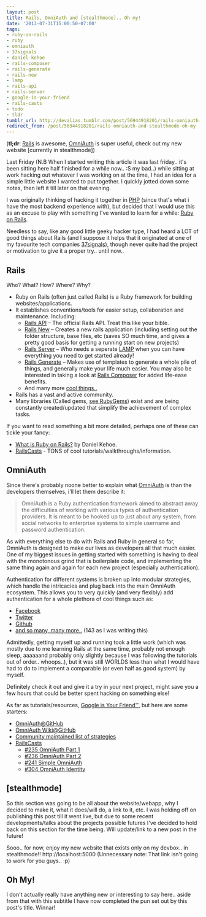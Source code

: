 ```yaml
---
layout: post
title: Rails, OmniAuth and [stealthmode].. Oh my!
date: '2013-07-31T15:00:50-07:00'
tags:
- ruby-on-rails
- ruby
- omniauth
- 37signals
- daniel-kehoe
- rails-composer
- rails-generate
- rails-new
- lamp
- rails-api
- rails-server
- google-is-your-friend
- rails-casts
- todo
- tldr
tumblr_url: http://devalias.tumblr.com/post/56944918201/rails-omniauth-and-stealthmode-oh-my
redirect_from: /post/56944918201/rails-omniauth-and-stealthmode-oh-my
---
```

(**tl;dr**: [Rails](http://rubyonrails.org/) is awesome, [OmniAuth](https://github.com/intridea/omniauth) is super useful, check out my new website [currently in stealthmode])

Last Friday (N.B When I started writing this article it was last friday.. it's been sitting here half finished for a while now.. :S my bad..) while sitting at work hacking out whatever I was working on at the time, I had an idea for a simple little website I wanted to put together. I quickly jotted down some notes, then left it till later on that evening.

I was originally thinking of hacking it together in [PHP](https://secure.php.net/) (since that's what i have the most backend experience with), but decided that I would use this as an excuse to play with something I've wanted to learn for a while: [Ruby on Rails](http://rubyonrails.org/).

Needless to say, like any good little geeky hacker type, I had heard a LOT of good things about Rails (and I suppose it helps that it originated at one of my favourite tech companies [37signals](http://37signals.com/opensource)), though never quite had the project or motivation to give it a proper try.. until now..

## Rails

Who? What? How? Where? Why?

* Ruby on Rails (often just called Rails) is a Ruby framework for building websites/applications.
* It establishes conventions/tools for easier setup, collaboration and maintenance. Including:
  * [Rails API](http://api.rubyonrails.org/) – The official Rails API. Treat this like your bible.
  * [Rails New](http://guides.rubyonrails.org/command_line.html#rails-new) – Creates a new rails application (including setting out the folder structure, base files, etc (saves SO much time, and gives a pretty good basis for getting a running start on new projects)
  * [Rails Server](http://guides.rubyonrails.org/command_line.html#rails-server) – Who needs a seperate [LAMP](https://en.wikipedia.org/wiki/LAMP_(software_bundle)) when you can have everything you need to get started already!
  * [Rails Generate](http://guides.rubyonrails.org/command_line.html#rails-generate) – Makes use of templates to generate a whole pile of things, and generally make your life much easier. You may also be interested in taking a look at [Rails Composer](https://github.com/RailsApps/rails-composer) for added life-ease benefits.
  * And many more [cool things..](http://guides.rubyonrails.org/command_line.html)
* Rails has a vast and active community.
* Many libraries (Called gems, [see RubyGems](https://rubygems.org/)) exist and are being constantly created/updated that simplify the achievement of complex tasks.

If you want to read something a bit more detailed, perhaps one of these can tickle your fancy:

* [What is Ruby on Rails?](https://railsapps.github.io/what-is-ruby-rails.html) by Daniel Kehoe.
* [RailsCasts](http://railscasts.com/) - TONS of cool tutorials/walkthroughs/information. 

## OmniAuth

Since there's probably noone better to explain what [OmniAuth](https://github.com/intridea/omniauth) is than the developers themselves, i'll let them describe it:

> OmniAuth is a Ruby authentication framework aimed to abstract away the difficulties of working with various types of authentication providers. It is meant to be hooked up to just about any system, from social networks to enterprise systems to simple username and password authentication.

As with everything else to do with Rails and Ruby in general so far, OmniAuth is designed to make our lives as developers all that much easier. One of my biggest issues in getting started with something is having to deal with the monotonous grind that is boilerplate code, and implementing the same thing again and again for each new project (especially authentication).

Authentication for different systems is broken up into modular strategies, which handle the intricacies and plug back into the main OmniAuth ecosystem. This allows you to very quickly (and very flexibly) add authentication for a whole plethora of cool things such as:

* [Facebook](https://github.com/mkdynamic/omniauth-facebook)
* [Twitter](https://github.com/arunagw/omniauth-twitter)
* [Github](https://github.com/intridea/omniauth-github)
* [and so many, many more..](https://github.com/intridea/omniauth/wiki/List-of-Strategies) (143 as I was writing this)

Admittedly, getting myself up and running took a little work (which was mostly due to me learning Rails at the same time, probably not enough sleep, aaaaaand probably only slightly because I was following the tutorials out of order.. whoops..), but it was still WORLDS less than what I would have had to do to implement a comparable (or even half as good system) by myself.

Definitely check it out and give it a try in your next project, might save you a few hours that could be better spent hacking on something else!

As far as tutorials/resources, [Google is Your Friend&trade;](https://www.youtube.com/watch?v=ftQ6A3DKKeg), but here are some starters:

* [OmniAuth@GitHub](https://github.com/intridea/omniauth)
* [OmniAuth Wiki@GitHub](https://github.com/intridea/omniauth/wiki)
* [Community maintained list of strategies](https://github.com/intridea/omniauth/wiki/List-of-Strategies)
* [RailsCasts](http://railscasts.com/)
  * [#235 OmniAuth Part 1](http://railscasts.com/episodes/235-omniauth-part-1)
  * [#236 OmniAuth Part 2](http://railscasts.com/episodes/236-omniauth-part-2)
  * [#241 Simple OmniAuth](http://railscasts.com/episodes/241-simple-omniauth)
  * [#304 OmniAuth Identity](http://railscasts.com/episodes/304-omniauth-identity)

## [stealthmode]

So this section was going to be all about the website/webapp, why I decided to make it, what it does/will do, a link to it, etc. I was holding off on publishing this post till it went live, but due to some recent developments/talks about the projects possible futures I've decided to hold back on this section for the time being. Will update/link to a new post in the future!

Sooo.. for now, enjoy my new website that exists only on my devbox.. in stealthmode!! http://localhost:5000 (Unnecessary note: That link isn't going to work for you guys.. :p)

## Oh My!

I don't actually really have anything new or interesting to say here.. aside from that with this subtitle I have now completed the pun set out by this post's title. Winnar!
